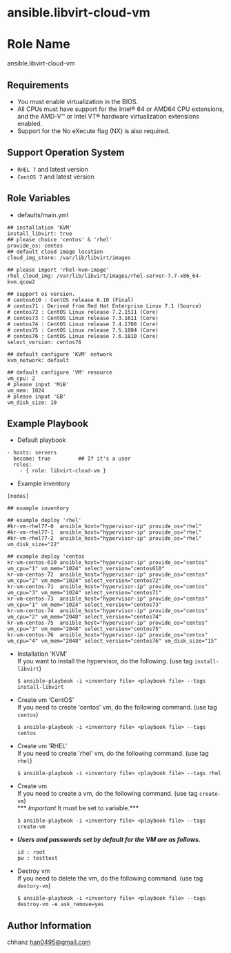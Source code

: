 # ansible.libvirt-cloud-vm

Role Name
=========

ansible.libvirt-cloud-vm

Requirements
------------

* You must enable virtualization in the BIOS.
* All CPUs must have support for the Intel® 64 or AMD64 CPU extensions, and the AMD-V™ or Intel VT® hardware virtualization extensions enabled.
* Support for the No eXecute flag (NX) is also required. 

Support Operation System
------------

* `RHEL 7` and latest version
* `CentOS 7` and latest version

Role Variables
--------------

* defaults/main.yml
```
## installation 'KVM'
install_libvirt: true
## please choice 'centos' & 'rhel'
provide_os: centos
## default cloud image location
cloud_img_store: /var/lib/libvirt/images

## please import 'rhel-kvm-image'
rhel_cloud_img: /var/lib/libvirt/images/rhel-server-7.7-x86_64-kvm.qcow2

## support os version.
# centos610 : CentOS release 6.10 (Final)
# centos71 : Derived from Red Hat Enterprise Linux 7.1 (Source)
# centos72 : CentOS Linux release 7.2.1511 (Core)
# centos73 : CentOS Linux release 7.3.1611 (Core)
# centos74 : CentOS Linux release 7.4.1708 (Core)
# centos75 : CentOS Linux release 7.5.1804 (Core)
# centos76 : CentOS Linux release 7.6.1810 (Core)
select_version: centos76

## default configure 'KVM' network
kvm_network: default

## default configure 'VM' resource
vm_cpu: 2
# please input 'MiB'
vm_mem: 1024
# please input 'GB'
vm_disk_size: 10
```

Example Playbook
----------------
* Default playbook
```
- hosts: servers
  become: true         ## If it's a user
  roles:
    - { role: libvirt-cloud-vm }
```
* Example inventory
```
[nodes]

## example inventory

## example deploy 'rhel'
#kr-vm-rhel77-0  ansible_host="hypervisor-ip" provide_os="rhel"
#kr-vm-rhel77-1  ansible_host="hypervisor-ip" provide_os="rhel"
#kr-vm-rhel77-2  ansible_host="hypervisor-ip" provide_os="rhel" vm_disk_size="22"

## example deploy 'centos
kr-vm-centos-610 ansible_host="hypervisor-ip" provide_os="centos" vm_cpu="1" vm_mem="1024" select_version="centos610"
kr-vm-centos-72  ansible_host="hypervisor-ip" provide_os="centos" vm_cpu="2" vm_mem="1024" select_version="centos72"
kr-vm-centos-71  ansible_host="hypervisor-ip" provide_os="centos" vm_cpu="3" vm_mem="1024" select_version="centos71"
kr-vm-centos-73  ansible_host="hypervisor-ip" provide_os="centos" vm_cpu="1" vm_mem="1024" select_version="centos73"
kr-vm-centos-74  ansible_host="hypervisor-ip" provide_os="centos" vm_cpu="2" vm_mem="2048" select_version="centos74"
kr-vm-centos-75  ansible_host="hypervisor-ip" provide_os="centos" vm_cpu="3" vm_mem="2048" select_version="centos75"
kr-vm-centos-76  ansible_host="hypervisor-ip" provide_os="centos" vm_cpu="4" vm_mem="2048" select_version="centos76" vm_disk_size="15"
```

* Installation 'KVM'   
If you want to install the hypervisor, do the following.
(use tag `install-libvirt`)
    ```
    $ ansible-playbook -i <inventory file> <playbook file> --tags install-libvirt
    ```

* Create vm 'CentOS'   
If you need to create 'centos' vm, do the following command.
(use tag `centos`)

    ```
    $ ansible-playbook -i <inventory file> <playbook file> --tags centos
    ```

* Create vm 'RHEL'   
If you need to create 'rhel' vm, do the following command.
(use tag `rhel`)

    ```
    $ ansible-playbook -i <inventory file> <playbook file> --tags rhel
    ```

* Create vm    
If you need to create a vm, do the following command.
(use tag `create-vm`)   
*** *Important* It must be set to variable.***
    ```
    $ ansible-playbook -i <inventory file> <playbook file> --tags create-vm
    ```
* ***Users and passwords set by default for the VM are as follows.***   
    ```
    id : root
    pw : testtest
    ````

* Destroy vm   
If you need to delete the vm, do the following command.
(use tag `destory-vm`)

    ```
    $ ansible-playbook -i <inventory file> <playbook file> --tags destroy-vm -e ask_remove=yes
    ```

Author Information
------------------

chhanz [han0495@gmail.com](mailto:han0495@gmail.com)
